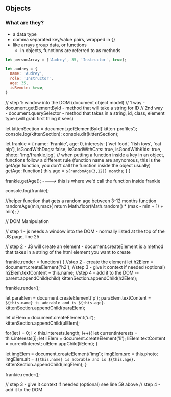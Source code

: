 ## Objects

### What are they?

- a data type
- comma separated key/value pairs, wrapped in {}
- like arrays group data, or functions
  - in objects, functions are referred to as methods

```javascript
let personArray = ['Audrey', 35, 'Instructor', true];

let audrey = {
  name: 'Audrey',
  role: 'Instructor',
  age: 35, 
  isRemote: true,
}
```

// step 1: window into the DOM (document object model)
// 1 way - document.getElementById - method that will take a string for ID 
// 2nd way - document.querySelector - method that takes in a string, id, class, element type (will grab first thing it sees) 

let kittenSection = document.getElementById('kitten-profiles');
console.log(kittenSection);
console.dir(kittenSection);

let frankie = {
  name: 'Frankie',
  age: 0,
  interests: ['wet food', 'fish toys', 'cat nip'],
  isGoodWithDogs: false,
  isGoodWithCats: true,
  isGoodWithKids: true,
  photo: 'img/frankie.jpg',
  // when putting a function inside a key in an object, functions follow a different rule (function name are anynomous, this is the getAge function, you don't call the function inside the object usually)
  getAge: function{
    this.age = `${randomAge(3,12)} months`;
  }
}

frankie.getAge();  ----> this is where we'd call the function inside frankie


console.log(frankie);

//helper function that gets a random age between 3-12 months
function randomAge(min,max){
  return Math.floor(Math.random() * (max - min + 1) + min);
}






// DOM Manipulation

// step 1 - js needs a window into the DOM - normally listed at the top of the JS page, line 25

// step 2 - JS will create an element - document.createElement is a method that takes in a string of the html element you want to create

frankie.render = function() {
  //step 2 - create the element
  let h2Elem = document.createElement('h2');
  //step 3 - give it context if needed (optional)
  h2Elem.textContent = this.name;
  //step 4 - add it to the DOM -- parent.appendChild(child)
  kittenSection.appendChild(h2Elem);

  frankie.render();






  let paraElem = document.createElement('p');
  paraElem.textContent = `${this.name} is adorable and is ${this.age}.`
  kittenSection.appendChild(paraElem);

  let ulElem = document.createElement('ul');
  kittenSection.appendChild(ulElem);

  for(let i = 0; i < this.interests.length; i++){
    let currentInterests = this.interests[i];
    let liElem = document.createElement('li');
    liElem.textContent = currentInterest;
    ulElem.appChild(liElem);
  }

  let imgElem = document.createElement('img');
  imgElem.src = this.photo;
  imgElem.alt = `${this.name} is adorable and is ${this.age}.`
  kittenSection.appendChild(imgElem);
}

frankie.render();

// step 3 - give it context if needed (optional) see line 59 above
// step 4 - add it to the DOM



